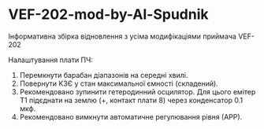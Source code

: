 # VEF-202-mod-by-Al-Spudnik
Інформативна збірка відновлення з усіма модифікаціями приймача VEF-202

Налаштування плати ПЧ:
1. Перемкнути барабан діапазонів на середні хвилі.
2. Повернути KЗЄ у стан максимальної ємності (складений).
3. Рекомендовано зупинити гетеродинний осцилятор. Для цього емітер Т1 підєднати на землю (+, контакт плати 8) через конденсатор 0.1 мкф.
4. Рекомендовано вимкнути автоматичне регулювання рівня (АРР).
